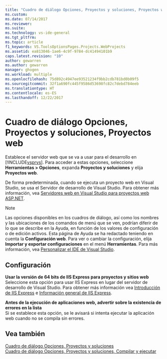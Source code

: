 ```yaml
---
title: "Cuadro de diálogo Opciones, Proyectos y soluciones, Proyectos web | Microsoft Docs"
ms.custom: 
ms.date: 07/14/2017
ms.reviewer: 
ms.suite: 
ms.technology: vs-ide-general
ms.tgt_pltfrm: 
ms.topic: article
f1_keywords: VS.ToolsOptionsPages.Projects.WebProjects
ms.assetid: ea813046-1ae6-4c9f-9784-dc41494101b9
caps.latest.revision: "10"
author: gewarren
ms.author: gewarren
manager: ghogen
ms.workload: multiple
ms.openlocfilehash: 75d892c4947ee93521234f9bb2cdb781bd0b09f5
ms.sourcegitcommit: 32f1a690fc445f9586d53698fc82c7debd784eeb
ms.translationtype: HT
ms.contentlocale: es-ES
ms.lasthandoff: 12/22/2017
---
```

# <a name="options-dialog-box-projects-and-solutions-web-projects"></a>Cuadro de diálogo Opciones, Proyectos y soluciones, Proyectos web

Establece el servidor web que se va a usar para el desarrollo en [!INCLUDE[vsprvs](../../code-quality/includes/vsprvs_md.md)]. Para acceder a estas opciones, seleccione **Herramientas > Opciones**, expanda **Proyectos y soluciones** y elija **Proyectos web**.

De forma predeterminada, cuando se ejecuta un proyecto web en Visual Studio, se usa el Servidor de desarrollo de Visual Studio. Para obtener más información, vea [Servidores web en Visual Studio para proyectos web ASP.NET](http://msdn.microsoft.com/en-us/31d4f588-df59-4b7e-b9ea-e1f2dd204328).  

> [!NOTE]
>  Las opciones disponibles en los cuadros de diálogo, así como los nombres y las ubicaciones de los comandos de menú que se ven, podrían diferir de lo que se describe en la Ayuda, en función de los valores de configuración o de edición activos. Esta página de Ayuda se ha redactado teniendo en cuenta la **Configuración web**. Para ver o cambiar la configuración, elija **Importar y exportar configuraciones** en el menú **Herramientas**. Para más información, vea [Personalizar el IDE de Visual Studio](../../ide/personalizing-the-visual-studio-ide.md).  
  
## <a name="settings"></a>Configuración  

**Usar la versión de 64 bits de IIS Express para proyectos y sitios web**  
Seleccione esta opción para usar IIS Express en lugar del servidor de desarrollo de Visual Studio. Para obtener más información vea [Introducción de IIS Express](http://go.microsoft.com/?linkid=9747914) e [Información general de IIS Express](http://go.microsoft.com/?linkid=9747915).

**Antes de la ejecución de aplicaciones web, advertir sobre la existencia de errores en la lista**  
Si se establece esta opción, se le avisará si intenta ejecutar la aplicación web cuando no se compila sin errores.

## <a name="see-also"></a>Vea también  
[Cuadro de diálogo Opciones, Proyectos y soluciones](projects-and-solutions-options-dialog-box.md)  
[Cuadro de diálogo Opciones, Proyectos y soluciones, Compilar y ejecutar](options-dialog-box-projects-and-solutions-web-projects.md)
